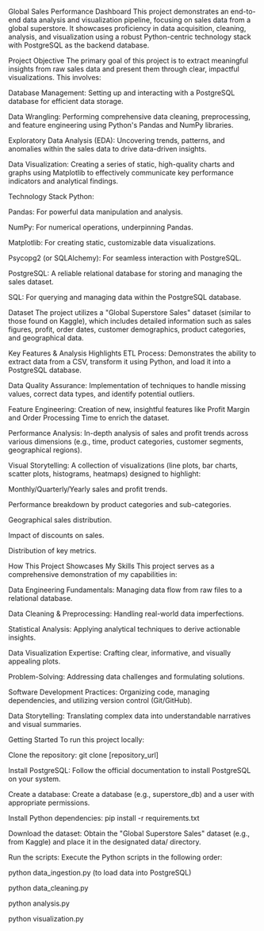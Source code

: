 Global Sales Performance Dashboard
This project demonstrates an end-to-end data analysis and visualization pipeline, focusing on sales data from a global superstore. It showcases proficiency in data acquisition, cleaning, analysis, and visualization using a robust Python-centric technology stack with PostgreSQL as the backend database.

Project Objective
The primary goal of this project is to extract meaningful insights from raw sales data and present them through clear, impactful visualizations. This involves:

Database Management: Setting up and interacting with a PostgreSQL database for efficient data storage.

Data Wrangling: Performing comprehensive data cleaning, preprocessing, and feature engineering using Python's Pandas and NumPy libraries.

Exploratory Data Analysis (EDA): Uncovering trends, patterns, and anomalies within the sales data to drive data-driven insights.

Data Visualization: Creating a series of static, high-quality charts and graphs using Matplotlib to effectively communicate key performance indicators and analytical findings.

Technology Stack
Python:

Pandas: For powerful data manipulation and analysis.

NumPy: For numerical operations, underpinning Pandas.

Matplotlib: For creating static, customizable data visualizations.

Psycopg2 (or SQLAlchemy): For seamless interaction with PostgreSQL.

PostgreSQL: A reliable relational database for storing and managing the sales dataset.

SQL: For querying and managing data within the PostgreSQL database.

Dataset
The project utilizes a "Global Superstore Sales" dataset (similar to those found on Kaggle), which includes detailed information such as sales figures, profit, order dates, customer demographics, product categories, and geographical data.

Key Features & Analysis Highlights
ETL Process: Demonstrates the ability to extract data from a CSV, transform it using Python, and load it into a PostgreSQL database.

Data Quality Assurance: Implementation of techniques to handle missing values, correct data types, and identify potential outliers.

Feature Engineering: Creation of new, insightful features like Profit Margin and Order Processing Time to enrich the dataset.

Performance Analysis: In-depth analysis of sales and profit trends across various dimensions (e.g., time, product categories, customer segments, geographical regions).

Visual Storytelling: A collection of visualizations (line plots, bar charts, scatter plots, histograms, heatmaps) designed to highlight:

Monthly/Quarterly/Yearly sales and profit trends.

Performance breakdown by product categories and sub-categories.

Geographical sales distribution.

Impact of discounts on sales.

Distribution of key metrics.

How This Project Showcases My Skills
This project serves as a comprehensive demonstration of my capabilities in:

Data Engineering Fundamentals: Managing data flow from raw files to a relational database.

Data Cleaning & Preprocessing: Handling real-world data imperfections.

Statistical Analysis: Applying analytical techniques to derive actionable insights.

Data Visualization Expertise: Crafting clear, informative, and visually appealing plots.

Problem-Solving: Addressing data challenges and formulating solutions.

Software Development Practices: Organizing code, managing dependencies, and utilizing version control (Git/GitHub).

Data Storytelling: Translating complex data into understandable narratives and visual summaries.

Getting Started
To run this project locally:

Clone the repository: git clone [repository_url]

Install PostgreSQL: Follow the official documentation to install PostgreSQL on your system.

Create a database: Create a database (e.g., superstore_db) and a user with appropriate permissions.

Install Python dependencies: pip install -r requirements.txt

Download the dataset: Obtain the "Global Superstore Sales" dataset (e.g., from Kaggle) and place it in the designated data/ directory.

Run the scripts: Execute the Python scripts in the following order:

python data_ingestion.py (to load data into PostgreSQL)

python data_cleaning.py

python analysis.py

python visualization.py
